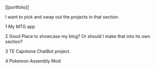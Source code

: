 [[portfolio]]

I want to pick and swap out the projects in that section.

1 My MTG app

2 Good Place to showcase my blog? Or should I make that into its own section?

3 TE Capstone ChatBot project.

4 Pokemon Assembly Mod

